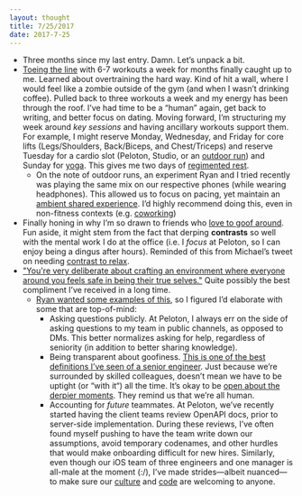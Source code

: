 ```yaml
---
layout: thought
title: 7/25/2017
date: 2017-7-25
---
```


- Three months since my last entry. Damn. Let’s unpack a bit.
- [Toeing the line](https://twitter.com/jasdev/status/888200077046624256) with 6-7 workouts a week for months finally caught up to me. Learned about overtraining the hard way. Kind of hit a wall, where I would feel like a zombie outside of the gym (and when I wasn’t drinking coffee). Pulled back to three workouts a week and my energy has been through the roof. I’ve had time to be a “human” again, get back to writing, and better focus on dating. Moving forward, I’m structuring my week around _key sessions_ and having ancillary workouts support them. For example, I might reserve Monday, Wednesday, and Friday for core lifts (Legs/Shoulders, Back/Biceps, and Chest/Triceps) and reserve Tuesday for a cardio slot (Peloton, Studio, or an [outdoor run](https://twitter.com/jasdev/status/882764346505474049)) and Sunday for [yoga](https://twitter.com/jasdev/status/879884343933587461). This gives me two days of [regimented rest](/moving-too-fast).
    - On the note of outdoor runs, an experiment Ryan and I tried recently was playing the same mix on our respective phones (while wearing headphones). This allowed us to focus on pacing, yet maintain an [ambient shared experience](https://twitter.com/naval/status/823072721625956352). I’d highly recommend doing this, even in non-fitness contexts (e.g. [coworking](https://twitter.com/jasdev/status/800469476600909824))
- Finally honing in why I’m so drawn to friends who [love to goof around](/thoughts/2016-12-6). Fun aside, it might stem from the fact that derping **contrasts** so well with the mental work I do at the office (i.e. I _focus_ at Peloton, so I can enjoy being a dingus after hours). Reminded of this from Michael’s tweet on needing [contrast to relax](https://twitter.com/Roi_Eddie/status/842030132944613377).
- ["You're very deliberate about crafting an environment where everyone around you feels safe in being their true selves."](https://twitter.com/jasdev/status/888043299554160645) Quite possibly the best compliment I’ve received in a long time.
    - [Ryan wanted some examples of this](https://twitter.com/ryan_nayr_/status/888158199701848064), so I figured I’d elaborate with some that are top-of-mind:
        - Asking questions publicly. At Peloton, I always err on the side of asking questions to my team in public channels, as opposed to DMs. This better normalizes asking for help, regardless of seniority (in addition to better sharing knowledge).
        - Being transparent about goofiness. [This is one of the best definitions I’ve seen of a senior engineer](https://twitter.com/jasdev/status/870339296649248768). Just because we’re surrounded by skilled colleagues, doesn’t mean we have to be uptight (or “with it“) all the time. It’s okay to be [open about the derpier moments](https://twitter.com/iano/status/870333996366016515). They remind us that we’re all human.
        - Accounting for _future_ teammates. At Peloton, we’ve recently started having the client teams review OpenAPI docs, prior to server-side implementation. During these reviews, I’ve often found myself pushing to have the team write down our assumptions, avoid temporary codenames, and other hurdles that would make onboarding difficult for new hires. Similarly, even though our iOS team of three engineers and one manager is all-male at the moment (:/), I’ve made strides—albeit nuanced—to make sure our [culture](https://twitter.com/jasdev/status/849648790307037185) and [code](https://twitter.com/jasdev/status/883349603508211713) are welcoming to anyone.
